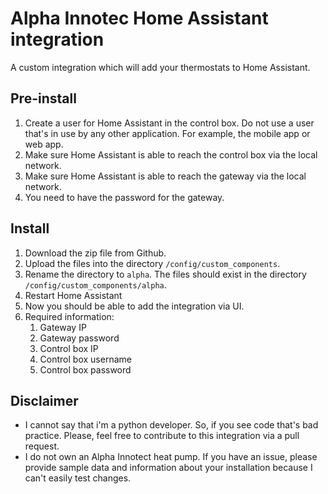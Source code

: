 # Alpha Innotec Home Assistant integration
A custom integration which will add your thermostats to Home Assistant.

## Pre-install
1. Create a user for Home Assistant in the control box. Do not use a user that's in use by any other application. For example, the mobile app or web app.
2. Make sure Home Assistant is able to reach the control box via the local network.
2. Make sure Home Assistant is able to reach the gateway via the local network.
3. You need to have the password for the gateway.

## Install
1. Download the zip file from Github.
2. Upload the files into the directory `/config/custom_components`.
3. Rename the directory to `alpha`. The files should exist in the directory `/config/custom_components/alpha`.
4. Restart Home Assistant
5. Now you should be able to add the integration via UI.
6. Required information:
   1. Gateway IP
   2. Gateway password
   3. Control box IP
   4. Control box username
   5. Control box password

## Disclaimer
- I cannot say that i'm a python developer. So, if you see code that's bad practice. Please, feel free to contribute to this integration via a pull request. 
- I do not own an Alpha Innotect heat pump. If you have an issue, please provide sample data and information about your installation because I can't easily test changes.
